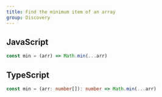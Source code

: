 ```yaml
---
title: Find the minimum item of an array
group: Discovery
---
```


## JavaScript
```js
const min = (arr) => Math.min(...arr)
```

## TypeScript
```ts
const min = (arr: number[]): number => Math.min(...arr)
```
